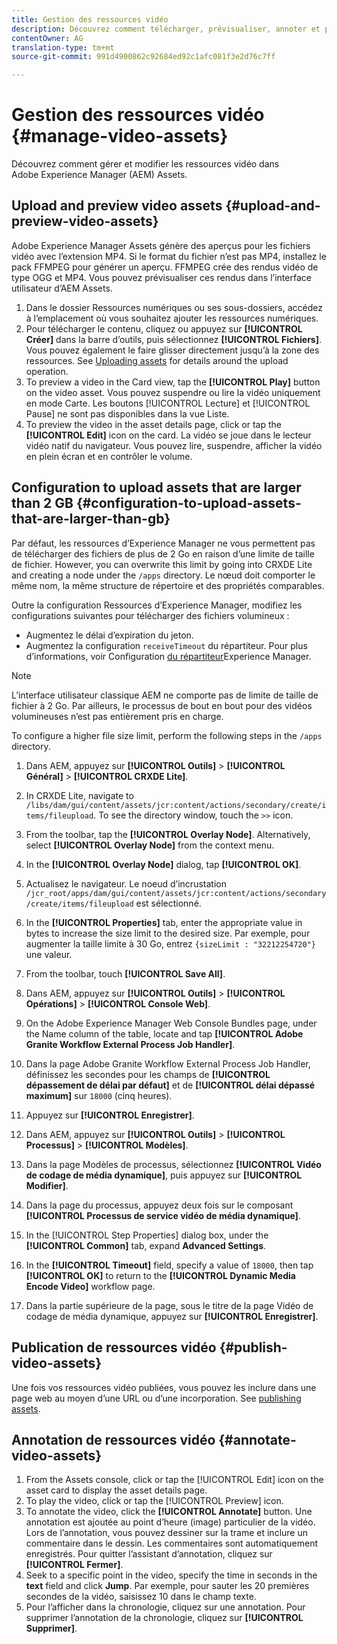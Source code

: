 ```yaml
---
title: Gestion des ressources vidéo
description: Découvrez comment télécharger, prévisualiser, annoter et publier les ressources vidéo.
contentOwner: AG
translation-type: tm+mt
source-git-commit: 991d4900862c92684ed92c1afc081f3e2d76c7ff

---
```



# Gestion des ressources vidéo {#manage-video-assets}

Découvrez comment gérer et modifier les ressources vidéo dans Adobe Experience Manager (AEM) Assets. <!-- Also, if you are licensed to use Dynamic Media, see the [Dynamic Media video documentation](/help/assets/dynamic-media/video.md). -->

## Upload and preview video assets {#upload-and-preview-video-assets}

Adobe Experience Manager Assets génère des aperçus pour les fichiers vidéo avec l’extension MP4. Si le format du fichier n’est pas MP4, installez le pack FFMPEG pour générer un aperçu. FFMPEG crée des rendus vidéo de type OGG et MP4. Vous pouvez prévisualiser ces rendus dans l’interface utilisateur d’AEM Assets.

1. Dans le dossier Ressources numériques ou ses sous-dossiers, accédez à l’emplacement où vous souhaitez ajouter les ressources numériques.
1. Pour télécharger le contenu, cliquez ou appuyez sur **[!UICONTROL Créer]** dans la barre d’outils, puis sélectionnez **[!UICONTROL Fichiers]**. Vous pouvez également le faire glisser directement jusqu’à la zone des ressources. See [Uploading assets](manage-digital-assets.md#uploading-assets) for details around the upload operation.
1. To preview a video in the Card view, tap the **[!UICONTROL Play]** button on the video asset. Vous pouvez suspendre ou lire la vidéo uniquement en mode Carte. Les boutons [!UICONTROL Lecture] et [!UICONTROL Pause] ne sont pas disponibles dans la vue Liste.
1. To preview the video in the asset details page, click or tap the **[!UICONTROL Edit]** icon on the card. La vidéo se joue dans le lecteur vidéo natif du navigateur. Vous pouvez lire, suspendre, afficher la vidéo en plein écran et en contrôler le volume.

## Configuration to upload assets that are larger than 2 GB {#configuration-to-upload-assets-that-are-larger-than-gb}

Par défaut, les ressources d’Experience Manager ne vous permettent pas de télécharger des fichiers de plus de 2 Go en raison d’une limite de taille de fichier. However, you can overwrite this limit by going into CRXDE Lite and creating a node under the `/apps` directory. Le nœud doit comporter le même nom, la même structure de répertoire et des propriétés comparables.

Outre la configuration Ressources d’Experience Manager, modifiez les configurations suivantes pour télécharger des fichiers volumineux :

* Augmentez le délai d’expiration du jeton. <!-- See [!UICONTROL Adobe Granite CSRF Servlet] in Web Console at `https://[aem_server]:[port]/system/console/configMgr`. For more information, see [CSRF protection](/help/sites-developing/csrf-protection.md). -->
* Augmentez la configuration `receiveTimeout` du répartiteur. Pour plus d’informations, voir Configuration [du répartiteur](https://docs.adobe.com/content/help/en/experience-manager-dispatcher/using/configuring/dispatcher-configuration.html#renders-options)Experience Manager.

>[!NOTE]
>
>L’interface utilisateur classique AEM ne comporte pas de limite de taille de fichier à 2 Go. Par ailleurs, le processus de bout en bout pour des vidéos volumineuses n’est pas entièrement pris en charge.

To configure a higher file size limit, perform the following steps in the `/apps` directory.

1. Dans AEM, appuyez sur **[!UICONTROL Outils]** > **[!UICONTROL Général]** > **[!UICONTROL CRXDE Lite]**.
1. In CRXDE Lite, navigate to `/libs/dam/gui/content/assets/jcr:content/actions/secondary/create/items/fileupload`. To see the directory window, touch the `>>` icon.
1. From the toolbar, tap the **[!UICONTROL Overlay Node]**. Alternatively, select **[!UICONTROL Overlay Node]** from the context menu.
1. In the **[!UICONTROL Overlay Node]** dialog, tap **[!UICONTROL OK]**.
1. Actualisez le navigateur. Le noeud d’incrustation `/jcr_root/apps/dam/gui/content/assets/jcr:content/actions/secondary/create/items/fileupload` est sélectionné.
1. In the **[!UICONTROL Properties]** tab, enter the appropriate value in bytes to increase the size limit to the desired size. Par exemple, pour augmenter la taille limite à 30 Go, entrez `{sizeLimit : "32212254720"}` une valeur.

1. From the toolbar, touch **[!UICONTROL Save All]**.
1. Dans AEM, appuyez sur **[!UICONTROL Outils]** > **[!UICONTROL Opérations]** > **[!UICONTROL Console Web]**.
1. On the Adobe Experience Manager Web Console Bundles page, under the Name column of the table, locate and tap **[!UICONTROL Adobe Granite Workflow External Process Job Handler]**.
1. Dans la page Adobe Granite Workflow External Process Job Handler, définissez les secondes pour les champs de **[!UICONTROL dépassement de délai par défaut]** et de **[!UICONTROL délai dépassé maximum]** sur `18000` (cinq heures).
1. Appuyez sur **[!UICONTROL Enregistrer]**.
1. Dans AEM, appuyez sur **[!UICONTROL Outils]** > **[!UICONTROL Processus]** > **[!UICONTROL Modèles]**.
1. Dans la page Modèles de processus, sélectionnez **[!UICONTROL Vidéo de codage de média dynamique]**, puis appuyez sur **[!UICONTROL Modifier]**.
1. Dans la page du processus, appuyez deux fois sur le composant **[!UICONTROL Processus de service vidéo de média dynamique]**.
1. In the [!UICONTROL Step Properties] dialog box, under the **[!UICONTROL Common]** tab, expand **Advanced Settings**.
1. In the **[!UICONTROL Timeout]** field, specify a value of `18000`, then tap **[!UICONTROL OK]** to return to the **[!UICONTROL Dynamic Media Encode Video]** workflow page.
1. Dans la partie supérieure de la page, sous le titre de la page Vidéo de codage de média dynamique, appuyez sur **[!UICONTROL Enregistrer]**.

## Publication de ressources vidéo {#publish-video-assets}

Une fois vos ressources vidéo publiées, vous pouvez les inclure dans une page web au moyen d’une URL ou d’une incorporation. See [publishing assets](/help/assets/dynamic-media/publishing-dynamicmedia-assets.md).

## Annotation de ressources vidéo {#annotate-video-assets}

1. From the Assets console, click or tap the [!UICONTROL Edit] icon on the asset card to display the asset details page.
1. To play the video, click or tap the [!UICONTROL Preview] icon.
1. To annotate the video, click the **[!UICONTROL Annotate]** button. Une annotation est ajoutée au point d’heure (image) particulier de la vidéo. Lors de l’annotation, vous pouvez dessiner sur la trame et inclure un commentaire dans le dessin. Les commentaires sont automatiquement enregistrés. Pour quitter l’assistant d’annotation, cliquez sur **[!UICONTROL Fermer]**.
1. Seek to a specific point in the video, specify the time in seconds in the **text** field and click **Jump**. Par exemple, pour sauter les 20 premières secondes de la vidéo, saisissez 10 dans le champ texte.
1. Pour l’afficher dans la chronologie, cliquez sur une annotation. Pour supprimer l’annotation de la chronologie, cliquez sur **[!UICONTROL Supprimer]**.

